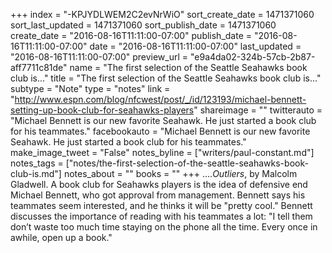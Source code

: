 +++
index = "-KPJYDLWEM2C2evNrWiO"
sort_create_date = 1471371060
sort_last_updated = 1471371060
sort_publish_date = 1471371060
create_date = "2016-08-16T11:11:00-07:00"
publish_date = "2016-08-16T11:11:00-07:00"
date = "2016-08-16T11:11:00-07:00"
last_updated = "2016-08-16T11:11:00-07:00"
preview_url = "e9a4da02-324b-57cb-2b87-aff7711c81de"
name = "The first selection of the Seattle Seahawks book club is..."
title = "The first selection of the Seattle Seahawks book club is..."
subtype = "Note"
type = "notes"
link = "http://www.espn.com/blog/nfcwest/post/_/id/123193/michael-bennett-setting-up-book-club-for-seahawks-players"
shareimage = ""
twitterauto = "Michael Bennett is our new favorite Seahawk. He just started a book club for his teammates."
facebookauto = "Michael Bennett is our new favorite Seahawk. He just started a book club for his teammates."
make_image_tweet = "False"
notes_byline = ["writers/paul-constant.md"]
notes_tags = ["notes/the-first-selection-of-the-seattle-seahawks-book-club-is.md"]
notes_about = ""
books = ""
+++
....*Outliers*, by Malcolm Gladwell. A book club for Seahawks players is the idea of defensive end Michael Bennett, who got approval from management. Bennett says his teammates seem interested, and he thinks it will be "pretty cool." Bennett discusses the importance of reading with his teammates a lot: "I tell them don’t waste too much time staying on the phone all the time. Every once in awhile, open up a book."